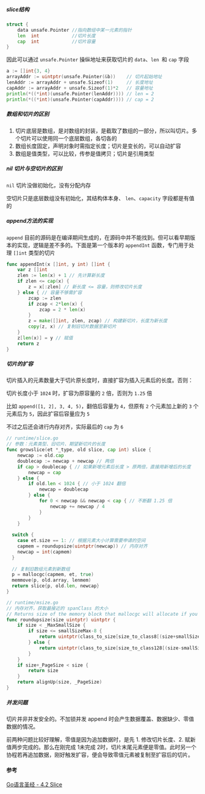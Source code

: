 ##### slice结构

```go
struct {
	data unsafe.Pointer //指向数组中某一元素的指针
	len  int            //切片长度
	cap  int            //切片容量
}
```

因此可以通过 `unsafe.Pointer` 操纵地址来获取切片的 `data`、`len `和 `cap` 字段

```go
a := []int{3, 4}
arrayAddr := uintptr(unsafe.Pointer(&b))    // 切片起始地址
lenAddr := arrayAddr + unsafe.Sizeof(1)     // 长度地址
capAddr := arrayAddr + unsafe.Sizeof(1)*2   // 容量地址
println(*((*int)(unsafe.Pointer(lenAddr)))) // len = 2
println(*((*int)(unsafe.Pointer(capAddr)))) // cap = 2
```



##### 数组和切片的区别

1. 切片底层是数组，是对数组的封装，是截取了数组的一部分，所以叫切片。多个切片可以使用同一个底层数组，各切各的
2. 数组长度固定，声明对象时需指定长度；切片是变长的，可以自动扩容
3. 数组是值类型，可以比较，传参是值拷贝；切片是引用类型



##### nil 切片与空切片的区别

`nil` 切片没做初始化，没有分配内存

空切片只是底层数组没有初始化，其结构体本身、 `len`、`capacity` 字段都是有值的



##### append方法的实现

`append` 目前的源码是在编译期间生成的，在源码中并不能找到。但可以看早期版本的实现，逻辑是差不多的。下面是第一个版本的 `appendInt` 函数，专门用于处理 `[]int` 类型的切片

```go
func appendInt(x []int, y int) []int {
    var z []int
    zlen := len(x) + 1 // 先计算新长度
    if zlen <= cap(x) {
        z = x[:zlen] // 新长度 <= 容量，则修改切片长度
    } else { // 容量不够需扩容
        zcap := zlen
        if zcap < 2*len(x) {
            zcap = 2 * len(x)
        }
        z = make([]int, zlen, zcap) // 构建新切片，长度为新长度
        copy(z, x) // 复制旧切片数据至新切片
    }
    z[len(x)] = y // 赋值
    return z
}
```



##### 切片的扩容

切片插入的元素数量大于切片原长度时，直接扩容为插入元素后的长度。否则：

切片长度小于 `1024` 时，扩容为原容量的 `2` 倍，否则为 `1.25` 倍

比如 `append([1, 2], 3, 4, 5)`，翻倍后容量为 `4`，但原有 `2` 个元素加上新的 `3` 个元素后为 `5`，因此扩容后容量应为 `5`

不过之后还会进行内存对齐，实际最后的 `cap` 为 `6`

```go
// runtime/slice.go
// 参数：元素类型、旧切片、期望新切片的长度
func growslice(et *_type, old slice, cap int) slice {
	newcap := old.cap
	doublecap := newcap + newcap // 两倍
	if cap > doublecap { // 如果新增元素后长度 > 原两倍，直接用新增后的长度
		newcap = cap
	} else {
		if old.len < 1024 { // 小于 1024 翻倍
			newcap = doublecap 
		} else {
			for 0 < newcap && newcap < cap { // 不断翻 1.25 倍
				newcap += newcap / 4
			}
		}
	}
    
  switch {
    case et.size == 1: // 根据元素大小计算需要申请的空间
    capmem = roundupsize(uintptr(newcap)) // 内存对齐
    newcap = int(capmem)
  }
  
  // 复制旧数组元素到新数组
  p = mallocgc(capmem, et, true)
  memmove(p, old.array, lenmem)
  return slice{p, old.len, newcap}
}

// runtime/msize.go
// 内存对齐，获取最接近的 spanClass 的大小
// Returns size of the memory block that mallocgc will allocate if you ask for the size.
func roundupsize(size uintptr) uintptr {
	if size < _MaxSmallSize {
		if size <= smallSizeMax-8 {
			return uintptr(class_to_size[size_to_class8[(size+smallSizeDiv-1)/smallSizeDiv]])
		} else {
			return uintptr(class_to_size[size_to_class128[(size-smallSizeMax+largeSizeDiv-1)/largeSizeDiv]])
		}
	}
	if size+_PageSize < size {
		return size
	}
	return alignUp(size, _PageSize)
}

```



##### 并发问题

切片并非并发安全的。不加锁并发 append 时会产生数据覆盖、数据缺少、零值数据的情况。

前两种问题比较好理解，零值是因为追加数据时，是先 1. 修改切片长度、2. 赋新值两步完成的。那么在刚完成 1未完成 2时，切片末尾元素便是零值。此时另一个协程若再追加数据，刚好触发扩容，便会导致零值元素被复制至扩容后的切片。



#### 参考

[Go语言圣经 - 4.2 Slice](http://books.studygolang.com/gopl-zh/ch4/ch4-02.html)
